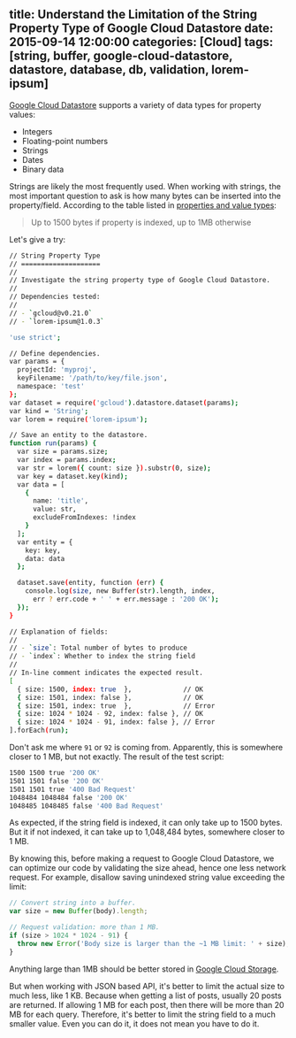 title: Understand the Limitation of the String Property Type of Google Cloud Datastore
date: 2015-09-14 12:00:00
categories: [Cloud]
tags: [string, buffer, google-cloud-datastore, datastore, database, db, validation, lorem-ipsum]
---

[Google Cloud Datastore] supports a variety of data types for property values:

 - Integers
 - Floating-point numbers
 - Strings
 - Dates
 - Binary data

Strings are likely the most frequently used. When working with strings, the most important question to ask is how many bytes can be inserted into the property/field. According to the table listed in [properties and value types][1]:

> Up to 1500 bytes if property is indexed, up to 1MB otherwise

Let's give a try:

```sh
// String Property Type
// ====================
//
// Investigate the string property type of Google Cloud Datastore.
//
// Dependencies tested:
//
// - `gcloud@v0.21.0`
// - `lorem-ipsum@1.0.3`

'use strict';

// Define dependencies.
var params = {
  projectId: 'myproj',
  keyFilename: '/path/to/key/file.json',
  namespace: 'test'
};
var dataset = require('gcloud').datastore.dataset(params);
var kind = 'String';
var lorem = require('lorem-ipsum');

// Save an entity to the datastore.
function run(params) {
  var size = params.size;
  var index = params.index;
  var str = lorem({ count: size }).substr(0, size);
  var key = dataset.key(kind);
  var data = [
    {
      name: 'title',
      value: str,
      excludeFromIndexes: !index
    }
  ];
  var entity = {
    key: key,
    data: data
  };

  dataset.save(entity, function (err) {
    console.log(size, new Buffer(str).length, index,
      err ? err.code + ' ' + err.message : '200 OK');
  });
}

// Explanation of fields:
//
// - `size`: Total number of bytes to produce
// - `index`: Whether to index the string field
//
// In-line comment indicates the expected result.
[
  { size: 1500, index: true  },             // OK
  { size: 1501, index: false },             // OK
  { size: 1501, index: true  },             // Error
  { size: 1024 * 1024 - 92, index: false }, // OK
  { size: 1024 * 1024 - 91, index: false }, // Error
].forEach(run);
```

Don't ask me where `91` or `92` is coming from. Apparently, this is somewhere closer to 1 MB, but not exactly. The result of the test script:

<!-- more -->

```sh
1500 1500 true '200 OK'
1501 1501 false '200 OK'
1501 1501 true '400 Bad Request'
1048484 1048484 false '200 OK'
1048485 1048485 false '400 Bad Request'
```

As expected, if the string field is indexed, it can only take up to 1500 bytes. But it if not indexed, it can take up to 1,048,484 bytes, somewhere closer to 1 MB.

By knowing this, before making a request to Google Cloud Datastore, we can optimize our code by validating the size ahead, hence one less network request. For example, disallow saving unindexed string value exceeding the limit:

```js
// Convert string into a buffer.
var size = new Buffer(body).length;

// Request validation: more than 1 MB.
if (size > 1024 * 1024 - 91) {
  throw new Error('Body size is larger than the ~1 MB limit: ' + size);
}
```

Anything large than 1MB should be better stored in [Google Cloud Storage].

But when working with JSON based API, it's better to limit the actual size to much less, like 1 KB. Because when getting a list of posts, usually 20 posts are returned. If allowing 1 MB for each post, then there will be more than 20 MB for each query. Therefore, it's better to limit the string field to a much smaller value. Even you can do it, it does not mean you have to do it.

[Google Cloud Datastore]: https://cloud.google.com/datastore/
[Google Cloud Storage]: https://cloud.google.com/storage/
[1]: https://cloud.google.com/datastore/docs/concepts/entities#Datastore_Properties_and_value_types
